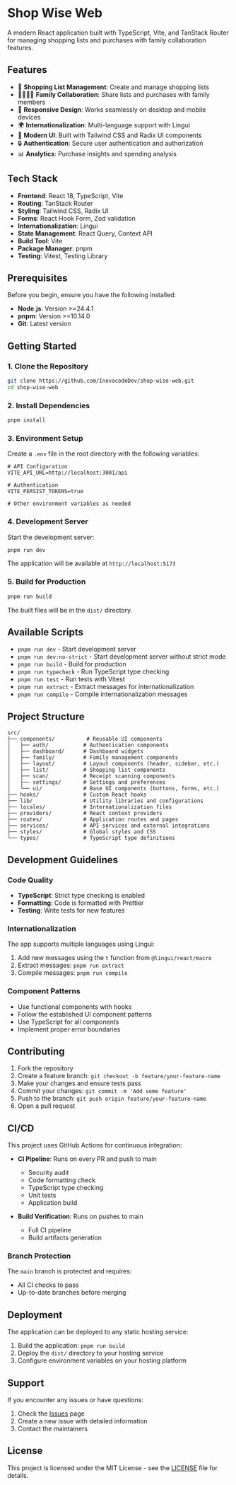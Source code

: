 # Shop Wise Web

A modern React application built with TypeScript, Vite, and TanStack Router for managing shopping lists and purchases with family collaboration features.

## Features

- 🛒 **Shopping List Management**: Create and manage shopping lists
- 👨‍👩‍👧‍👦 **Family Collaboration**: Share lists and purchases with family members
- 📱 **Responsive Design**: Works seamlessly on desktop and mobile devices
- 🌍 **Internationalization**: Multi-language support with Lingui
- 🎨 **Modern UI**: Built with Tailwind CSS and Radix UI components
- 🔒 **Authentication**: Secure user authentication and authorization
- 📊 **Analytics**: Purchase insights and spending analysis

## Tech Stack

- **Frontend**: React 18, TypeScript, Vite
- **Routing**: TanStack Router
- **Styling**: Tailwind CSS, Radix UI
- **Forms**: React Hook Form, Zod validation
- **Internationalization**: Lingui
- **State Management**: React Query, Context API
- **Build Tool**: Vite
- **Package Manager**: pnpm
- **Testing**: Vitest, Testing Library

## Prerequisites

Before you begin, ensure you have the following installed:

- **Node.js**: Version >=24.4.1
- **pnpm**: Version >=10.14.0
- **Git**: Latest version

## Getting Started

### 1. Clone the Repository

```bash
git clone https://github.com/InovacodeDev/shop-wise-web.git
cd shop-wise-web
```

### 2. Install Dependencies

```bash
pnpm install
```

### 3. Environment Setup

Create a `.env` file in the root directory with the following variables:

```env
# API Configuration
VITE_API_URL=http://localhost:3001/api

# Authentication
VITE_PERSIST_TOKENS=true

# Other environment variables as needed
```

### 4. Development Server

Start the development server:

```bash
pnpm run dev
```

The application will be available at `http://localhost:5173`

### 5. Build for Production

```bash
pnpm run build
```

The built files will be in the `dist/` directory.

## Available Scripts

- `pnpm run dev` - Start development server
- `pnpm run dev:no-strict` - Start development server without strict mode
- `pnpm run build` - Build for production
- `pnpm run typecheck` - Run TypeScript type checking
- `pnpm run test` - Run tests with Vitest
- `pnpm run extract` - Extract messages for internationalization
- `pnpm run compile` - Compile internationalization messages

## Project Structure

```
src/
├── components/          # Reusable UI components
│   ├── auth/           # Authentication components
│   ├── dashboard/      # Dashboard widgets
│   ├── family/         # Family management components
│   ├── layout/         # Layout components (header, sidebar, etc.)
│   ├── list/           # Shopping list components
│   ├── scan/           # Receipt scanning components
│   ├── settings/       # Settings and preferences
│   └── ui/             # Base UI components (buttons, forms, etc.)
├── hooks/              # Custom React hooks
├── lib/                # Utility libraries and configurations
├── locales/            # Internationalization files
├── providers/          # React context providers
├── routes/             # Application routes and pages
├── services/           # API services and external integrations
├── styles/             # Global styles and CSS
└── types/              # TypeScript type definitions
```

## Development Guidelines

### Code Quality

- **TypeScript**: Strict type checking is enabled
- **Formatting**: Code is formatted with Prettier
- **Testing**: Write tests for new features

### Internationalization

The app supports multiple languages using Lingui:

1. Add new messages using the `t` function from `@lingui/react/macro`
2. Extract messages: `pnpm run extract`
3. Compile messages: `pnpm run compile`

### Component Patterns

- Use functional components with hooks
- Follow the established UI component patterns
- Use TypeScript for all components
- Implement proper error boundaries

## Contributing

1. Fork the repository
2. Create a feature branch: `git checkout -b feature/your-feature-name`
3. Make your changes and ensure tests pass
4. Commit your changes: `git commit -m 'Add some feature'`
5. Push to the branch: `git push origin feature/your-feature-name`
6. Open a pull request

## CI/CD

This project uses GitHub Actions for continuous integration:

- **CI Pipeline**: Runs on every PR and push to main
  - Security audit
  - Code formatting check
  - TypeScript type checking
  - Unit tests
  - Application build

- **Build Verification**: Runs on pushes to main
  - Full CI pipeline
  - Build artifacts generation

### Branch Protection

The `main` branch is protected and requires:
- All CI checks to pass
- Up-to-date branches before merging

## Deployment

The application can be deployed to any static hosting service:

1. Build the application: `pnpm run build`
2. Deploy the `dist/` directory to your hosting service
3. Configure environment variables on your hosting platform

## Support

If you encounter any issues or have questions:

1. Check the [Issues](https://github.com/InovacodeDev/shop-wise-web/issues) page
2. Create a new issue with detailed information
3. Contact the maintainers

## License

This project is licensed under the MIT License - see the [LICENSE](LICENSE) file for details.
